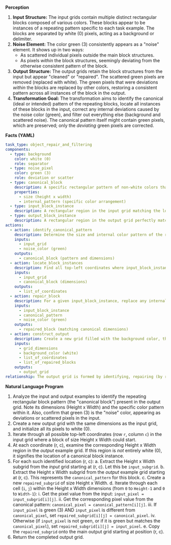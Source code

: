 **Perception**

1.  **Input Structure:** The input grids contain multiple distinct rectangular blocks composed of various colors. These blocks appear to be instances of a repeating pattern specific to each task example. The blocks are separated by white (0) pixels, acting as a background or delimiter.
2.  **Noise Element:** The color green (3) consistently appears as a "noise" element. It shows up in two ways:
    *   As scattered individual pixels outside the main block structures.
    *   As pixels *within* the block structures, seemingly deviating from the otherwise consistent pattern of the block.
3.  **Output Structure:** The output grids retain the block structures from the input but appear "cleaned" or "repaired". The scattered green pixels are removed (replaced with white). The green pixels that were deviations *within* the blocks are replaced by other colors, restoring a consistent pattern across all instances of the block in the output.
4.  **Transformation Goal:** The transformation aims to identify the canonical (ideal or intended) pattern of the repeating blocks, locate all instances of these blocks in the input, correct any internal deviations caused by the noise color (green), and filter out everything else (background and scattered noise). The canonical pattern itself might contain green pixels, which are preserved; only the *deviating* green pixels are corrected.

**Facts (YAML)**


```yaml
task_type: object_repair_and_filtering
components:
  - type: background
    color: white (0)
    role: separator
  - type: noise_pixel
    color: green (3)
    role: deviation or scatter
  - type: canonical_block
    description: A specific rectangular pattern of non-white colors that repeats within the input grid, separated by background. Its size and pattern are consistent within a task but vary between tasks.
    properties:
      - size (height x width)
      - internal_pattern (specific color arrangement)
  - type: input_block_instance
    description: A rectangular region in the input grid matching the location and approximate pattern of a canonical_block, potentially containing noise_pixel deviations.
  - type: output_block_instance
    description: A rectangular region in the output grid perfectly matching the canonical_block pattern.
actions:
  - action: identify_canonical_pattern
    description: Determine the size and internal color pattern of the repeating blocks, ignoring noise deviations. This pattern can be inferred by observing the consistent structure in the output blocks or by finding the most frequent non-noise color at each position across input block instances.
    inputs:
      - input_grid
      - noise_color (green)
    outputs:
      - canonical_block (pattern and dimensions)
  - action: locate_block_instances
    description: Find all top-left coordinates where input_block_instances occur in the input grid.
    inputs:
      - input_grid
      - canonical_block (dimensions)
    outputs:
      - list_of_coordinates
  - action: repair_block
    description: For a given input_block_instance, replace any internal noise_pixels (green) that deviate from the canonical_pattern with the color specified by the canonical_pattern at that position. Preserve original pixels if they are not the deviating noise color.
    inputs:
      - input_block_instance
      - canonical_pattern
      - noise_color (green)
    outputs:
      - repaired_block (matching canonical dimensions)
  - action: construct_output
    description: Create a new grid filled with the background color, then place each repaired_block onto this grid at its original coordinates.
    inputs:
      - grid_dimensions
      - background_color (white)
      - list_of_coordinates
      - list_of_repaired_blocks
    outputs:
      - output_grid
relationship: The output grid is formed by identifying, repairing (by replacing deviating green pixels with the canonical color), and assembling only the canonical block structures found in the input grid, discarding all other elements.
```


**Natural Language Program**

1.  Analyze the input and output examples to identify the repeating rectangular block pattern (the "canonical block") present in the output grid. Note its dimensions (Height x Width) and the specific color pattern within it. Also, confirm that green (3) is the "noise" color, appearing as deviations or scattered pixels in the input.
2.  Create a new output grid with the same dimensions as the input grid, and initialize all its pixels to white (0).
3.  Iterate through all possible top-left coordinates (row `r`, column `c`) in the input grid where a block of size Height x Width could start.
4.  At each coordinate (r, c), examine the corresponding Height x Width region in the *output* example grid. If this region is *not* entirely white (0), it signifies the location of a canonical block instance.
5.  For each such identified location (r, c):
    a.  Extract the Height x Width subgrid from the *input* grid starting at (r, c). Let this be `input_subgrid`.
    b.  Extract the Height x Width subgrid from the *output* example grid starting at (r, c). This represents the `canonical_pattern` for this block.
    c.  Create a new `repaired_subgrid` of size Height x Width.
    d.  Iterate through each cell (`i`, `j`) within the Height x Width dimensions (from `0` to `Height-1` and `0` to `Width-1`):
        i.  Get the pixel value from the input: `input_pixel = input_subgrid[i][j]`.
        ii. Get the corresponding pixel value from the canonical pattern: `canonical_pixel = canonical_pattern[i][j]`.
        iii. If `input_pixel` is green (3) AND `input_pixel` is different from `canonical_pixel`, set `repaired_subgrid[i][j] = canonical_pixel`.
        iv. Otherwise (if `input_pixel` is not green, or if it is green but matches the `canonical_pixel`), set `repaired_subgrid[i][j] = input_pixel`.
    e.  Copy the `repaired_subgrid` onto the main output grid starting at position (r, c).
6.  Return the completed output grid.